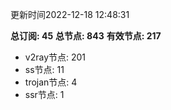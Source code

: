 更新时间2022-12-18 12:48:31

**总订阅: 45**
**总节点: 843**
**有效节点: 217**
- v2ray节点: 201
- ss节点: 11
- trojan节点: 4
- ssr节点: 1

